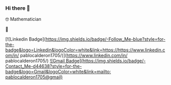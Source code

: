 ### Hi there 👋 

🤓 Mathematician 

🍴 


[![Linkedin Badge](https://img.shields.io/badge/-Follow_Me-blue?style=for-the-badge&logo=Linkedin&logoColor=white&link=https://https://www.linkedin.com/in/
pablocalderon1705/)](https://www.linkedin.com/in/
pablocalderon1705/) [![Gmail Badge](https://img.shields.io/badge/-Contact_Me-d44638?style=for-the-badge&logo=Gmail&logoColor=white&link=mailto:
pablocalderon1705@gmail)](mailto:pablocalderon1705@gmail.com)

<!--
**pablinT/pablinT** is a ✨ _special_ ✨ repository because its `README.md` (this file) appears on your GitHub profile.

Here are some ideas to get you started:

- 🔭 I’m currently working on ...
- 🌱 I’m currently learning ...
- 👯 I’m looking to collaborate on ...
- 🤔 I’m looking for help with ...
- 💬 Ask me about ...
- 📫 How to reach me: ...
- 😄 Pronouns: ...
- ⚡ Fun fact: ...
-->
